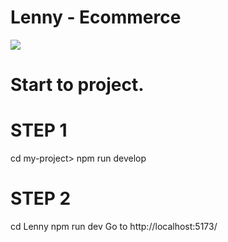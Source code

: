 # Lenny - Ecommerce

<img src="https://github.com/ElcanBadalovs/PNFT-Market-Registration/blob/main/PNFT%20Market.png?raw=true"></img>

# Start to project.

# STEP 1

cd my-project>
npm run develop

# STEP 2

cd Lenny
npm run dev
Go to http://localhost:5173/
